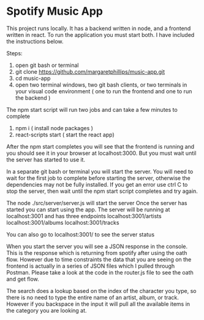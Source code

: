 # Spotify Music App

This project runs locally. It has a backend written in node, and a frontend written in react. To run the application you must start both. I have included the instructions below.

Steps:
1) open git bash or terminal
2) git clone https://github.com/margaretphillips/music-app.git
3) cd music-app
4) open two terminal windows, two git bash clients, or two terminals in your visual code environment ( one to run the frontend and one to run the backend )

The npm start script will run two jobs and can take a few minutes to complete
1) npm i ( install node packages )
2) react-scripts start ( start the react app)

After the npm start completes you will see that the frontend is running and you should see it in your browser at localhost:3000. But you must wait until the server has started to use it.

In a separate git bash or terminal you will start the server. You will need to wait for the first job to complete before starting the server, otherwise the dependencies may not be fully installed. If you get an error use ctrl C to stop the server, then wait until the npm start script completes and try again.

The node ./src/server/server.js will start the server
Once the server has started you can start using the app. The server will be running at localhost:3001 and has three endpoints
localhost:3001/artists
localhost:3001/albums
localhost:3001/tracks

You can also go to localhost:3001/ to see the server status

When you start the server you will see a JSON response in the console. This is the response which is returning from spotify after using the oath flow. However due to time constraints the data that you are seeing on the frontend
is actually in a series of JSON files which I pulled through Postman. Please take a look at the code in the router.js file to see the oath and get flow.

The search does a lookup based on the index of the character you type, so there is no need to type the entire name of an artist, album, or track. However if you backspace in the input it will pull all the available items in the category you are looking at.